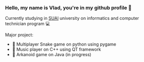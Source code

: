 ### Hello, my name is Vlad, you're in my github profile 🏯

Currently studying in [SUAI](https://new.guap.ru/) university on informatics and computer technician program 💻

Major project:

- 🐍 Multiplayer Snake game on python using pygame
- 🎵 Music player on C++ using QT framework
- 🤖 Arkanoid game on Java (in progress)
